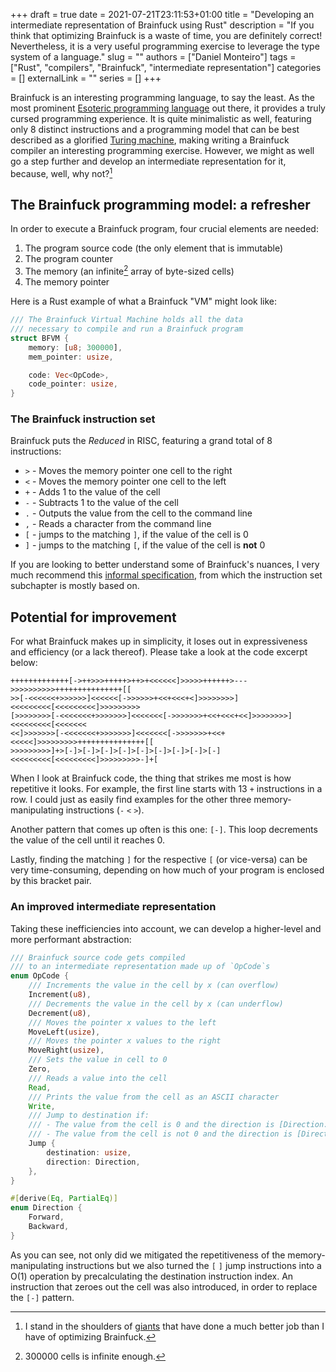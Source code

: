 +++ 
draft = true
date = 2021-07-21T23:11:53+01:00
title = "Developing an intermediate representation of Brainfuck using Rust"
description = "If you think that optimizing Brainfuck is a waste of time, you are definitely correct! Nevertheless, it is a very useful programming exercise to leverage the type system of a language."
slug = ""
authors = ["Daniel Monteiro"]
tags = ["Rust", "compilers", "Brainfuck", "intermediate representation"]
categories = []
externalLink = ""
series = []
+++

Brainfuck is an interesting programming language, to say the least. As the most prominent [Esoteric programming language](https://en.wikipedia.org/wiki/Esoteric_programming_language "Esoteric programming language Wikipedia page") out there, it provides a truly cursed programming experience. It is quite minimalistic as well, featuring only 8 distinct instructions and a programming model that can be best described as a glorified [Turing machine](https://en.wikipedia.org/wiki/Turing_machine "Turing machine Wikipedia page"), making writing a Brainfuck compiler an interesting programming exercise. However, we might as well go a step further and develop an intermediate representation for it, because, well, why not?[^1]

[^1]: I stand in the shoulders of [giants](https://esolangs.org/wiki/Brainfuck_implementations "Brainfuck implementations") that have done a much better job than I have of optimizing Brainfuck.

## The Brainfuck programming model: a refresher

In order to execute a Brainfuck program, four crucial elements are needed:

1. The program source code (the only element that is immutable)
2. The program counter
3. The memory (an infinite[^2] array of byte-sized cells)
4. The memory pointer

Here is a Rust example of what a Brainfuck "VM" might look like:

```rust
/// The Brainfuck Virtual Machine holds all the data
/// necessary to compile and run a Brainfuck program
struct BFVM {
    memory: [u8; 300000],
    mem_pointer: usize,

    code: Vec<OpCode>,
    code_pointer: usize,
}
```

### The Brainfuck instruction set

Brainfuck puts the _Reduced_ in RISC, featuring a grand total of 8 instructions:

- `>` - Moves the memory pointer one cell to the right
- `<` - Moves the memory pointer one cell to the left
- `+` - Adds 1 to the value of the cell
- `-` - Subtracts 1 to the value of the cell
- `.` - Outputs the value from the cell to the command line
- `,` - Reads a character from the command line
- `[` - jumps to the matching `]`, if the value of the cell is 0
- `]` - jumps to the matching `[`, if the value of the cell is **not** 0

If you are looking to better understand some of Brainfuck's nuances, I very much recommend this [informal specification](https://github.com/brain-lang/brainfuck/blob/master/brainfuck.md "An informal Brainfuck specification"), from which the instruction set subchapter is mostly based on.

[^2]: 300000 cells is infinite enough.

## Potential for improvement

For what Brainfuck makes up in simplicity, it loses out in expressiveness and efficiency (or a lack thereof). Please take a look at the code excerpt below:

```brainfuck
+++++++++++++[->++>>>+++++>++>+<<<<<<]>>>>>++++++>--->>>>>>>>>>+++++++++++++++[[
>>[-<<<<<<+>>>>>>]<<<<<<[->>>>>>+<<+<<<+<]>>>>>>>>]<<<<<<<<<[<<<<<<<<<]>>>>>>>>>
[>>>>>>>>[-<<<<<<<+>>>>>>>]<<<<<<<[->>>>>>>+<<+<<<+<<]>>>>>>>>]<<<<<<<<<[<<<<<<<
<<]>>>>>>>[-<<<<<<<+>>>>>>>]<<<<<<<[->>>>>>>+<<+<<<<<]>>>>>>>>>+++++++++++++++[[
>>>>>>>>>]+>[-]>[-]>[-]>[-]>[-]>[-]>[-]>[-]>[-]<<<<<<<<<[<<<<<<<<<]>>>>>>>>>-]+[
```

When I look at Brainfuck code, the thing that strikes me most is how repetitive it looks. For example, the first line starts with 13 `+` instructions in a row. I could just as easily find examples for the other three memory-manipulating instructions (`-` `<` `>`).

Another pattern that comes up often is this one: `[-]`. This loop decrements the value of the cell until it reaches 0.

Lastly, finding the matching `]` for the respective `[` (or vice-versa) can be very time-consuming, depending on how much of your program is enclosed by this bracket pair.

### An improved intermediate representation

Taking these inefficiencies into account, we can develop a higher-level and more performant abstraction:

```rust
/// Brainfuck source code gets compiled
/// to an intermediate representation made up of `OpCode`s
enum OpCode {
    /// Increments the value in the cell by x (can overflow)
    Increment(u8),
    /// Decrements the value in the cell by x (can underflow)
    Decrement(u8),
    /// Moves the pointer x values to the left
    MoveLeft(usize),
    /// Moves the pointer x values to the right
    MoveRight(usize),
    /// Sets the value in cell to 0
    Zero,
    /// Reads a value into the cell
    Read,
    /// Prints the value from the cell as an ASCII character
    Write,
    /// Jump to destination if:
    /// - The value from the cell is 0 and the direction is [Direction::Forward]
    /// - The value from the cell is not 0 and the direction is [Direction::Backward]
    Jump {
        destination: usize,
        direction: Direction,
    },
}

#[derive(Eq, PartialEq)]
enum Direction {
    Forward,
    Backward,
}
```

As you can see, not only did we mitigated the repetitiveness of the memory-manipulating instructions but we also turned the `[` `]` jump instructions into a O(1) operation by precalculating the destination instruction index. An instruction that zeroes out the cell was also introduced, in order to replace the `[-]` pattern.
